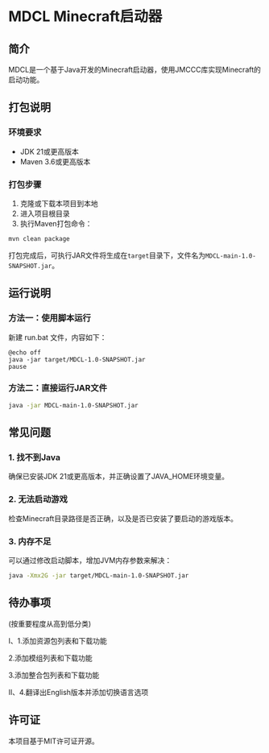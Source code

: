 # MDCL Minecraft启动器

## 简介

MDCL是一个基于Java开发的Minecraft启动器，使用JMCCC库实现Minecraft的启动功能。

## 打包说明

### 环境要求

- JDK 21或更高版本
- Maven 3.6或更高版本

### 打包步骤

1. 克隆或下载本项目到本地
2. 进入项目根目录
3. 执行Maven打包命令：

```bash
mvn clean package
```

打包完成后，可执行JAR文件将生成在`target`目录下，文件名为`MDCL-main-1.0-SNAPSHOT.jar`。

## 运行说明

### 方法一：使用脚本运行

新建 run.bat 文件，内容如下：

```
@echo off
java -jar target/MDCL-1.0-SNAPSHOT.jar
pause
```

### 方法二：直接运行JAR文件

```bash
java -jar MDCL-main-1.0-SNAPSHOT.jar
```

## 常见问题

### 1. 找不到Java

确保已安装JDK 21或更高版本，并正确设置了JAVA_HOME环境变量。

### 2. 无法启动游戏

检查Minecraft目录路径是否正确，以及是否已安装了要启动的游戏版本。

### 3. 内存不足

可以通过修改启动脚本，增加JVM内存参数来解决：

```bash
java -Xmx2G -jar target/MDCL-main-1.0-SNAPSHOT.jar
```

## 待办事项
(按重要程度从高到低分类)

I、1.添加资源包列表和下载功能

2.添加模组列表和下载功能

3.添加整合包列表和下载功能

II、4.翻译出English版本并添加切换语言选项

## 许可证

本项目基于MIT许可证开源。
